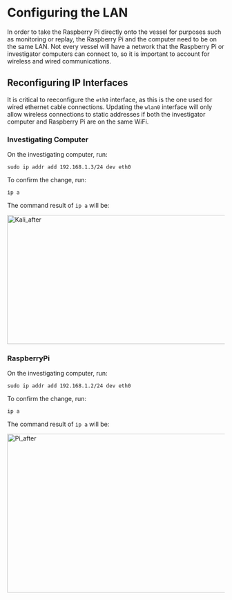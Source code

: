 # Configuring the LAN
In order to take the Raspberry Pi directly onto the vessel for purposes such as monitoring or replay, the Raspberry Pi and the computer need to be on the same LAN. Not every vessel will have a network that the Raspberry Pi or investigator computers can connect to, so it is important to account for wireless and wired communications.

## Reconfiguring IP Interfaces
It is critical to reeconfigure the ```eth0``` interface, as this is the one used for wired ethernet cable connections. Updating the ```wlan0``` interface will only allow wireless connections to static addresses if both the investigator computer and Raspberry Pi are on the same WiFi.

### Investigating Computer
On the investigating computer, run:
```
sudo ip addr add 192.168.1.3/24 dev eth0
```
To confirm the change, run:
```
ip a
```

The command result of ```ip a``` will be:

<img width="808" height="299" alt="Kali_after" src="https://github.com/user-attachments/assets/02952246-3182-46bd-b7be-41759fa21742" />


### RaspberryPi
On the investigating computer, run:
```
sudo ip addr add 192.168.1.2/24 dev eth0
```
To confirm the change, run:
```
ip a
```

The command result of ```ip a``` will be:

<img width="858" height="368" alt="Pi_after" src="https://github.com/user-attachments/assets/80034439-8aed-41ae-b262-785390386563" />
